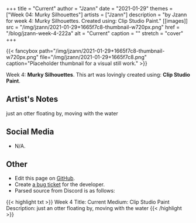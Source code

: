 +++
title =       "Current"
author =      "Jzann"
date =        "2021-01-29"
themes =      ["Week 04: Murky Silhouettes"]
artists =     ["Jzann"]
description = "by Jzann for week 4: Murky Silhouettes. Created using: Clip Studio Paint."
[[images]]
      src = "/img/jzann/2021-01-29+1665f7c8-thumbnail-w720px.png"
      href = "/blog/jzann-week-4-222a"
      alt = "Current"
      caption = ""
      stretch = "cover"
+++

{{< fancybox path="/img/jzann/2021-01-29+1665f7c8-thumbnail-w720px.png" file="/img/jzann/2021-01-29+1665f7c8.png" caption="Placeholder thumbnail for a visual still work." >}}


Week 4: **Murky Silhouettes**. This art was lovingly created using: **Clip Studio Paint**.

## Artist's Notes

just an otter floating by, moving with the water

## Social Media

- N/A.

## Other

- Edit this page on [GitHub](https://github.com/teaminkling/web-refresh/edit/main/content/blog/jzann-week-4-222a.md).
- Create [a bug ticket](https://github.com/teaminkling/web-refresh/issues/new?assignees=&labels=bug&template=problem-report.md&title=) for the developer.
- Parsed source from Discord is as follows:

{{< highlight txt >}}
Week 4
Title: Current
Medium: Clip Studio Paint
Description: just an otter floating by, moving with the water
{{< /highlight >}}